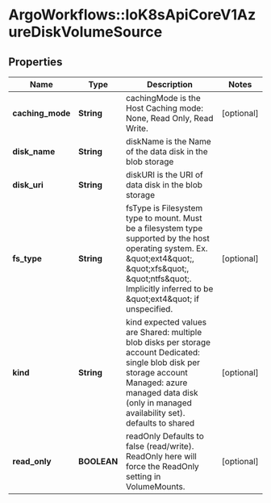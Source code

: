 # ArgoWorkflows::IoK8sApiCoreV1AzureDiskVolumeSource

## Properties
Name | Type | Description | Notes
------------ | ------------- | ------------- | -------------
**caching_mode** | **String** | cachingMode is the Host Caching mode: None, Read Only, Read Write. | [optional] 
**disk_name** | **String** | diskName is the Name of the data disk in the blob storage | 
**disk_uri** | **String** | diskURI is the URI of data disk in the blob storage | 
**fs_type** | **String** | fsType is Filesystem type to mount. Must be a filesystem type supported by the host operating system. Ex. \&quot;ext4\&quot;, \&quot;xfs\&quot;, \&quot;ntfs\&quot;. Implicitly inferred to be \&quot;ext4\&quot; if unspecified. | [optional] 
**kind** | **String** | kind expected values are Shared: multiple blob disks per storage account  Dedicated: single blob disk per storage account  Managed: azure managed data disk (only in managed availability set). defaults to shared | [optional] 
**read_only** | **BOOLEAN** | readOnly Defaults to false (read/write). ReadOnly here will force the ReadOnly setting in VolumeMounts. | [optional] 


